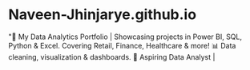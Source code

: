 # Naveen-Jhinjarye.github.io
"🚀 My Data Analytics Portfolio | Showcasing projects in Power BI, SQL, Python &amp; Excel. Covering Retail, Finance, Healthcare &amp; more! 📊 Data cleaning, visualization &amp; dashboards. 🎯 Aspiring Data Analyst |
